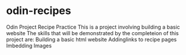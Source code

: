 # odin-recipes
Odin Project Recipe Practice
This is a project involving building a basic website
The skills that will be demonstrated by the completeion of this project are:
    Building a basic html website
    Addinglinks to recipe pages
    Imbedding Images